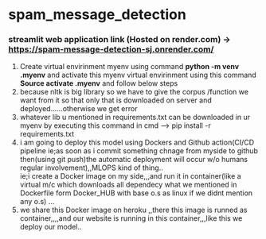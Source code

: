 # spam_message_detection

### streamlit web application link (Hosted on render.com) -> https://spam-message-detection-sj.onrender.com/

1) Create virtual envirinment myenv using command **python -m venv .myenv** and activate this myenv virtual envirinment using this command **Source activate .myenv** and follow below steps
2) because nltk is big library so we have to give the corpus /function we want from it so that only that is downloaded on server and deployed......otherwise we get error<br>
3) whatever lib u mentioned in requirements.txt can be downloaded in ur myenv by executing this command in cmd --> pip install -r requirements.txt <br>
4) i am going to deploy this model using Dockers and Github action(CI/CD pipeline ie;as soon as i commit something chnage from myside to github then(using git push)the automatic deployment will occur w/o humans regular involvement),,MLOPS kind of thing..<br>
ie;i create a Docker image on my side,,,and run it in container(like a virtual m/c which downloads all dependecy what we mentioned in Dockerfile form Docker_HUB with base o.s as linux if we didnt mention any o.s)  ...<br>
5) we share this Docker image on heroku ,,there this image is runned as container,,,,and our website is running in this container,,,like this we deploy our model.. <br>

